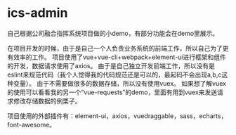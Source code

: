 # ics-admin
自己根据公司融合指挥系统项目做的小demo，有部分功能会在demo里展示。

在项目开发的时候，由于是自己一个人负责业务系统的前端工作，所以自己为了更有效率的工作。
项目使用了vue+vue-cli+webpack+element-ui进行框架和组件的开发，数据请求使用了axios。
由于是自己独立开发前端工作，所以没有是eslint来规范代码（我个人觉得我的代码规范还是可以的，最起码不会出现a,b,c这种变量）。
由于不需要做很多的数据存储，所以没有使用vuex。
如果想了解vuex的使用可以看看我的另一个“vue-requests”的demo，里面有用到vuex来发送请求修改存储数据的例栗子。


项目使用的外部插件有：element-ui，axios，vuedraggable，sass，echarts，font-awesome。

